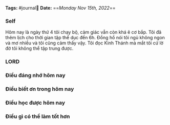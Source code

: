 **Tags:** #journal📓
**Date:** ==*Monday Nov 15th, 2022*==
### Self
Hôm nay là ngày thứ 4 tôi chạy bộ, cảm giác vẫn còn khá ê cơ bắp. Tôi đã thêm lịch cho thời gian tập thể dục đến 6h. Đồng hồ nói tôi ngủ không ngon và mơ nhiều và tôi cũng cảm thấy vậy. Tôi đọc Kinh Thánh mà mắt tôi cứ lờ đờ tôi không thể tập trung được.
### LORD

### Điều đáng nhớ hôm nay
> 
### Điều biết ơn trong hôm nay
> 
### Điều học được hôm nay
> 
### Điều gì có thể làm tốt hơn
>

